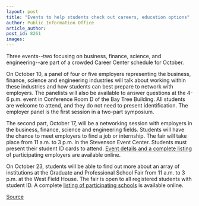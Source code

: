 ```yaml
---
layout: post
title: "Events to help students check out careers, education options"
author: Public Information Office
article_author: 
post_id: 8261
images:
---
```


<a name="content" id="content"></a>
<p>
  Three events--two focusing on business, finance, science, and engineering--are part of a crowded Career Center schedule for October.
</p>
<p>
  On October 10, a panel of four or five employers representing the business, finance, science and engineering industries will talk about working within these industries and how students can best prepare to network with employers. The panelists will also be available to answer questions at the 4-6 p.m. event in Conference Room D of the Bay Tree Building. All students are welcome to attend, and they do not need to present identification. The employer panel is the first session in a two-part symposium.
</p>
<p>
  The second part, October 17, will be a networking session with employers in the business, finance, science and engineering fields. Students will have the chance to meet employers to find a job or internship. The fair will take place from 11 a.m. to 3 p.m. in the Stevenson Event Center. Students must present their student ID cards to attend. <a href="http://www2.ucsc.edu/careers/events/">Event details and a complete listing</a> of participating employers are available online.
</p>
<p>
  On October 23, students will be able to find out more about an array of institutions at the Graduate and Professional School Fair from 11 a.m. to 3 p.m. at the West Field House. The fair is open to all registered students with student ID. A complete <a href="http://www2.ucsc.edu/careers/events/grad_fair_list.html">listing of participating schools</a> is available online.
</p>
<p><a href="http://www1.ucsc.edu/currents/06-07/10-02/brief-careers.asp" title="Permalink to brief-careers">Source</a></p>
